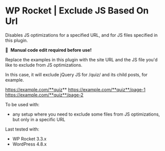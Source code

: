 # WP Rocket | Exclude JS Based On Url

Disables JS optimizations for a specified URL, and for JS files specified in this plugin.

📝&#160;&#160;**Manual code edit required before use!**

Replace the examples in this plugin with the site URL and the JS file you'd like to exclude from JS optimizations.

In this case, it will exclude jQuery JS for /quiz/ and its child posts, for example.

https://example.com/**quiz**
https://example.com/**quiz**/page-1
https://example.com/**quiz**/page-2


To be used with:
* any setup where you need to exclude some files from JS optimizations, but only in a specific URL

Last tested with:
* WP Rocket 3.3.x
* WordPress 4.8.x
